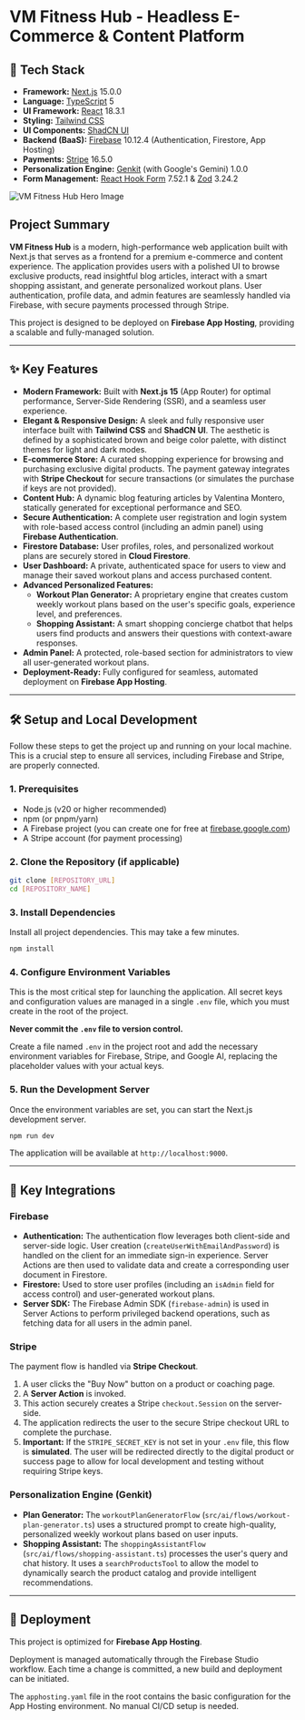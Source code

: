 
# VM Fitness Hub - Headless E-Commerce & Content Platform

## 🚀 Tech Stack

- **Framework:** [Next.js](https://nextjs.org/) 15.0.0
- **Language:** [TypeScript](https://www.typescriptlang.org/) 5
- **UI Framework:** [React](https://reactjs.org/) 18.3.1
- **Styling:** [Tailwind CSS](https://tailwindcss.com/)
- **UI Components:** [ShadCN UI](https://ui.shadcn.com/)
- **Backend (BaaS):** [Firebase](https://firebase.google.com/) 10.12.4 (Authentication, Firestore, App Hosting)
- **Payments:** [Stripe](https://stripe.com/) 16.5.0
- **Personalization Engine:** [Genkit](https://firebase.google.com/docs/genkit) (with Google's Gemini) 1.0.0
- **Form Management:** [React Hook Form](https://react-hook-form.com/) 7.52.1 & [Zod](https://zod.dev/) 3.24.2

![VM Fitness Hub Hero Image](https://images.unsplash.com/photo-1586323289103-e309634e2a1b?crop=entropy&cs=tinysrgb&fit=max&fm=jpg&ixid=M3w3NDE5ODJ8MHwxfHNlYXJjaHw5fHxmaXRuZXNzJTIwd29tYW58ZW58MHx8fHwxNzU5NzY3MDA5fDA&ixlib=rb-4.1.0&q=80&w=1080)

## Project Summary

**VM Fitness Hub** is a modern, high-performance web application built with Next.js that serves as a frontend for a premium e-commerce and content experience. The application provides users with a polished UI to browse exclusive products, read insightful blog articles, interact with a smart shopping assistant, and generate personalized workout plans. User authentication, profile data, and admin features are seamlessly handled via Firebase, with secure payments processed through Stripe.

This project is designed to be deployed on **Firebase App Hosting**, providing a scalable and fully-managed solution.

---

## ✨ Key Features

- **Modern Framework:** Built with **Next.js 15** (App Router) for optimal performance, Server-Side Rendering (SSR), and a seamless user experience.
- **Elegant & Responsive Design:** A sleek and fully responsive user interface built with **Tailwind CSS** and **ShadCN UI**. The aesthetic is defined by a sophisticated brown and beige color palette, with distinct themes for light and dark modes.
- **E-commerce Store:** A curated shopping experience for browsing and purchasing exclusive digital products. The payment gateway integrates with **Stripe Checkout** for secure transactions (or simulates the purchase if keys are not provided).
- **Content Hub:** A dynamic blog featuring articles by Valentina Montero, statically generated for exceptional performance and SEO.
- **Secure Authentication:** A complete user registration and login system with role-based access control (including an admin panel) using **Firebase Authentication**.
- **Firestore Database:** User profiles, roles, and personalized workout plans are securely stored in **Cloud Firestore**.
- **User Dashboard:** A private, authenticated space for users to view and manage their saved workout plans and access purchased content.
- **Advanced Personalized Features:**
    - **Workout Plan Generator:** A proprietary engine that creates custom weekly workout plans based on the user's specific goals, experience level, and preferences.
    - **Shopping Assistant:** A smart shopping concierge chatbot that helps users find products and answers their questions with context-aware responses.
- **Admin Panel:** A protected, role-based section for administrators to view all user-generated workout plans.
- **Deployment-Ready:** Fully configured for seamless, automated deployment on **Firebase App Hosting**.

---

## 🛠️ Setup and Local Development

Follow these steps to get the project up and running on your local machine. This is a crucial step to ensure all services, including Firebase and Stripe, are properly connected.

### 1. Prerequisites

- Node.js (v20 or higher recommended)
- npm (or pnpm/yarn)
- A Firebase project (you can create one for free at [firebase.google.com](https://firebase.google.com/))
- A Stripe account (for payment processing)

### 2. Clone the Repository (if applicable)

```bash
git clone [REPOSITORY_URL]
cd [REPOSITORY_NAME]
```

### 3. Install Dependencies

Install all project dependencies. This may take a few minutes.

```bash
npm install
```

### 4. Configure Environment Variables

This is the most critical step for launching the application. All secret keys and configuration values are managed in a single `.env` file, which you must create in the root of the project.

**Never commit the `.env` file to version control.**

Create a file named `.env` in the project root and add the necessary environment variables for Firebase, Stripe, and Google AI, replacing the placeholder values with your actual keys.

### 5. Run the Development Server

Once the environment variables are set, you can start the Next.js development server.

```bash
npm run dev
```

The application will be available at `http://localhost:9000`.

---

## 🔧 Key Integrations

### Firebase

- **Authentication:** The authentication flow leverages both client-side and server-side logic. User creation (`createUserWithEmailAndPassword`) is handled on the client for an immediate sign-in experience. Server Actions are then used to validate data and create a corresponding user document in Firestore.
- **Firestore:** Used to store user profiles (including an `isAdmin` field for access control) and user-generated workout plans.
- **Server SDK:** The Firebase Admin SDK (`firebase-admin`) is used in Server Actions to perform privileged backend operations, such as fetching data for all users in the admin panel.

### Stripe

The payment flow is handled via **Stripe Checkout**.
1.  A user clicks the "Buy Now" button on a product or coaching page.
2.  A **Server Action** is invoked.
3.  This action securely creates a Stripe `checkout.Session` on the server-side.
4.  The application redirects the user to the secure Stripe checkout URL to complete the purchase.
5.  **Important:** If the `STRIPE_SECRET_KEY` is not set in your `.env` file, this flow is **simulated**. The user will be redirected directly to the digital product or success page to allow for local development and testing without requiring Stripe keys.

### Personalization Engine (Genkit)

- **Plan Generator:** The `workoutPlanGeneratorFlow` (`src/ai/flows/workout-plan-generator.ts`) uses a structured prompt to create high-quality, personalized weekly workout plans based on user inputs.
- **Shopping Assistant:** The `shoppingAssistantFlow` (`src/ai/flows/shopping-assistant.ts`) processes the user's query and chat history. It uses a `searchProductsTool` to allow the model to dynamically search the product catalog and provide intelligent recommendations.

---

## 🚀 Deployment

This project is optimized for **Firebase App Hosting**.

Deployment is managed automatically through the Firebase Studio workflow. Each time a change is committed, a new build and deployment can be initiated.

The `apphosting.yaml` file in the root contains the basic configuration for the App Hosting environment. No manual CI/CD setup is needed.
